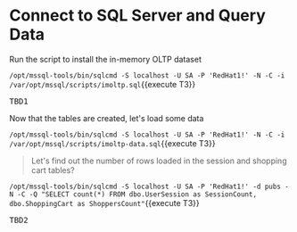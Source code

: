 # Connect to SQL Server and Query Data

Run the script to install the in-memory OLTP dataset

`/opt/mssql-tools/bin/sqlcmd -S localhost -U SA -P 'RedHat1!' -N -C -i /var/opt/mssql/scripts/imoltp.sql`{{execute T3}}

<pre class="file">
TBD1
</pre>

Now that the tables are created, let's load some data

`/opt/mssql-tools/bin/sqlcmd -S localhost -U SA -P 'RedHat1!' -N -C -i /var/opt/mssql/scripts/imoltp-data.sql`{{execute T3}}

> Let's find out the number of rows loaded in the session and shopping cart tables?   

`/opt/mssql-tools/bin/sqlcmd -S localhost -U SA -P 'RedHat1!' -d pubs -N -C -Q "SELECT count(*) FROM dbo.UserSession as SessionCount, dbo.ShoppingCart as ShoppersCount"`{{execute T3}} 

<pre class="file">
TBD2
</pre>
